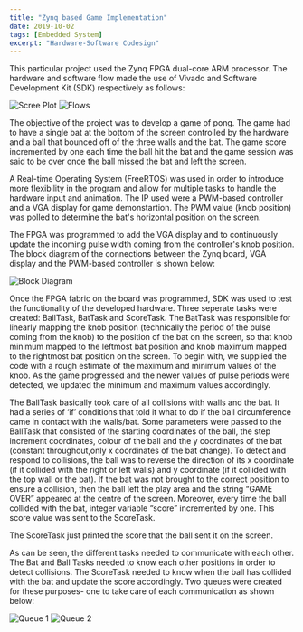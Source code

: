 ```yaml
---
title: "Zynq based Game Implementation"
date: 2019-10-02
tags: [Embedded System]
excerpt: "Hardware-Software Codesign"
---
```


This particular project used the Zynq FPGA dual-core ARM processor. The hardware and software flow  made the use of Vivado and Software Development Kit (SDK) respectively as follows:


<img src="{{ site.url }}{{ site.baseurl }}/images/segmentation/scree.jpg" alt="Scree Plot">

<img src="{{ site.url }}{{ site.baseurl }}/images/embedded/bitfile.jpg" alt="Flows">


The objective of the project was to develop a game of pong. The game had to have a single bat at the bottom of the screen controlled by the hardware and a ball that bounced off of the three walls and the bat. The game score incremented by one each time the ball hit the bat and the game session was said to be over once the ball missed the bat and left the screen.

A Real-time Operating System (FreeRTOS) was used in order to introduce more flexibility in the program and allow for multiple tasks to handle the hardware input and animation.
The IP used were a PWM-based controller and a VGA display for game demonstartion. The PWM value (knob position) was polled to determine the bat's horizontal position on the screen. 

The FPGA was programmed to add the VGA display and to continuously update the incoming pulse width coming from the controller's knob position. The block diagram of the connections between the Zynq board, VGA display and the PWM-based controller is shown below:

<img src="{{ site.url }}{{ site.baseurl }}/images/embedded/block.jpg" alt="Block Diagram">

Once the FPGA fabric on the board was programmed, SDK was used to test the functionality of the developed hardware. Three seperate tasks were created: BallTask, BatTask and ScoreTask. 
The BatTask was responsible for linearly mapping the knob position (technically the period of the pulse coming from the knob) to the position of the bat on the screen, so that knob minimum mapped to the leftmost bat position and knob maximum mapped to the rightmost bat position on the screen. To begin with, we supplied the code with a rough estimate of the maximum and minimum values of the knob. As the game progressed and the newer values of pulse periods were detected, we updated the minimum and maximum values accordingly.

The  BallTask basically took care of all collisions with walls and the bat. It had a series of ‘if’ conditions that told it what to do if the ball circumference came in contact with the walls/bat.
Some parameters were passed to the BallTask that consisted of the starting coordinates of the ball, the step increment coordinates, colour of the ball and the y coordinates of the bat (constant throughout,only x coordinates of the bat change). To detect and respond to collisions, the ball was to reverse the direction of its x coordinate (if it collided with the right or left walls) and y coordinate (if it collided with the top wall or the bat). If the bat was not brought to the correct position to ensure a collision, then the ball left the play area and the string “GAME OVER” appeared at the centre of the screen. Moreover, every time the ball collided with the bat, integer variable “score” incremented by one. This score value was sent to the ScoreTask.

The ScoreTask just printed the score that the ball sent it on the screen.

As can be seen, the different tasks needed to communicate with each other. The Bat and Ball Tasks needed to know each other positions in order to detect collisions. The ScoreTask needed to know when the ball has collided with the bat and update the score accordingly. Two queues were created for these purposes- one to take care of each communication as shown below:

<img src="{{ site.url }}{{ site.baseurl }}/images/embedded/batpos.jpg" alt="Queue 1">

<img src="{{ site.url }}{{ site.baseurl }}/images/embedded/score.jpg" alt="Queue 2">

